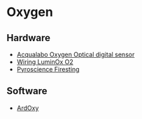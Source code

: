 # Oxygen

## Hardware

- [Acqualabo Oxygen Optical digital sensor](https://en.aqualabo.fr/-b49780.html)
- [Wiring LuminOx O2](https://www.14core.com/wiring-luminox-o2-oxygen-uart-optical-sensor/)
- [Pyroscience Firesting](https://www.pyroscience.com/en/products/all-sensors/attributes/Oxygen,Fiber-sensor,Robust-probe,ST-connector)

## Software

- [ArdOxy](https://github.com/muchaste/ArdOxy)

